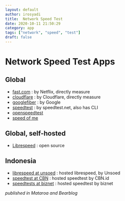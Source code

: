 ```yaml
---
layout: default
author: irosyadi
title:  Network Speed Test
date: 2020-10-11 21:50:29
category: app
tags: ["network", "speed", "test"]
draft: false
---
```


# Network Speed Test Apps
## Global
- [fast.com](https://fast.com/) : by Netflix, directly measure 
- [cloudflare](https://speed.cloudflare.com/) : by Cloudflare, directly measure
- [googlefiber](https://speed.googlefiber.net/) : by Google
- [speedtest](https://www.speedtest.net/) : by speedtest.net, also has CLI
- [openspeedtest](https://openspeedtest.com/)
- [speed of me](https://speedof.me/)

## Global, self-hosted
- [Librespeed](https://librespeed.org/) : open source

## Indonesia
- [librespeed at unsoed](https://st3d.unsoed.ac.id/) : hosted librespeed, by Unsoed
- [speedtest at CBN](https://speedtest.cbn.id/) : hosted speedtest by CBN.id
- [speedtests at biznet](https://speedtest.biznetnetworks.com/) : hosted speedtest by biznet

_published in Mataroa and Bearblog_
